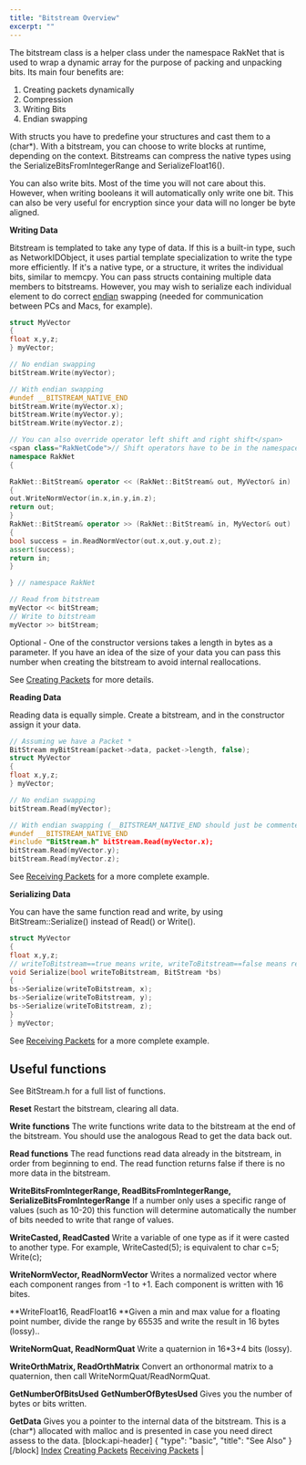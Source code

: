 ```yaml
---
title: "Bitstream Overview"
excerpt: ""
---
```

The bitstream class is a helper class under the namespace RakNet that is used to wrap a dynamic array for the purpose of packing and unpacking bits. Its main four benefits are:

1.  Creating packets dynamically
2.  Compression
3.  Writing Bits
4.  Endian swapping

With structs you have to predefine your structures and cast them to a (char*). With a bitstream, you can choose to write blocks at runtime, depending on the context. Bitstreams can compress the native types using the SerializeBitsFromIntegerRange and SerializeFloat16().

You can also write bits. Most of the time you will not care about this. However, when writing booleans it will automatically only write one bit. This can also be very useful for encryption since your data will no longer be byte aligned.

**Writing Data**

Bitstream is templated to take any type of data. If this is a built-in type, such as NetworkIDObject, it uses partial template specialization to write the type more efficiently. If it's a native type, or a structure, it writes the individual bits, similar to memcpy. You can pass structs containing multiple data members to bitstreams. However, you may wish to serialize each individual element to do correct [endian](http://en.wikipedia.org/wiki/Endianness) swapping (needed for communication between PCs and Macs, for example).

```c++
struct MyVector
{
float x,y,z;
} myVector;

// No endian swapping
bitStream.Write(myVector);

// With endian swapping
#undef __BITSTREAM_NATIVE_END
bitStream.Write(myVector.x);
bitStream.Write(myVector.y);
bitStream.Write(myVector.z);

// You can also override operator left shift and right shift</span>
<span class="RakNetCode">// Shift operators have to be in the namespace RakNet or they might use the default one in BitStream.h instead. Error occurs with std::string
namespace RakNet
{
```

```c++
RakNet::BitStream& operator << (RakNet::BitStream& out, MyVector& in)
{
out.WriteNormVector(in.x,in.y,in.z);
return out;
}
RakNet::BitStream& operator >> (RakNet::BitStream& in, MyVector& out)
{
bool success = in.ReadNormVector(out.x,out.y,out.z);
assert(success);
return in;
}
```

```c++
} // namespace RakNet

// Read from bitstream
myVector << bitStream;
// Write to bitstream
myVector >> bitStream;
```
Optional - One of the constructor versions takes a length in bytes as a parameter. If you have an idea of the size of your data you can pass this number when creating the bitstream to avoid internal reallocations.

See [Creating Packets](creatingpackets.html) for more details.

**Reading Data**

Reading data is equally simple. Create a bitstream, and in the constructor assign it your data.

```c++
// Assuming we have a Packet *
BitStream myBitStream(packet->data, packet->length, false);
struct MyVector
{
float x,y,z;
} myVector;

// No endian swapping
bitStream.Read(myVector);

// With endian swapping (__BITSTREAM_NATIVE_END should just be commented in RakNetDefines.h)
#undef __BITSTREAM_NATIVE_END
#include "BitStream.h" bitStream.Read(myVector.x);
bitStream.Read(myVector.y);
bitStream.Read(myVector.z);
```

See [Receiving Packets](receivingpackets.html) for a more complete example.

**Serializing Data**

You can have the same function read and write, by using BitStream::Serialize() instead of Read() or Write().

```c++
struct MyVector
{
float x,y,z;
// writeToBitstream==true means write, writeToBitstream==false means read
void Serialize(bool writeToBitstream, BitStream *bs)
{
bs->Serialize(writeToBitstream, x);
bs->Serialize(writeToBitstream, y);
bs->Serialize(writeToBitstream, z);
}
} myVector;
```

See [Receiving Packets](receivingpackets.html) for a more complete example.

## Useful functions

<span class="RakNetBlueHeader">See BitStream.h for a full list of functions.</span>

**Reset**
Restart the bitstream, clearing all data.

**Write functions**
The write functions write data to the bitstream at the end of the bitstream. You should use the analogous Read to get the data back out.

**Read functions**
The read functions read data already in the bitstream, in order from beginning to end. The read function returns false if there is no more data in the bitstream.

**WriteBitsFromIntegerRange, ReadBitsFromIntegerRange, SerializeBitsFromIntegerRange**
If a number only uses a specific range of values (such as 10-20) this function will determine automatically the number of bits needed to write that range of values.

**WriteCasted, ReadCasted**
Write a variable of one type as if it were casted to another type. For example, WriteCasted<char>(5); is equivalent to char c=5; Write(c);

**WriteNormVector, ReadNormVector**
Writes a normalized vector where each component ranges from -1 to +1\. Each component is written with 16 bites.

**WriteFloat16, ReadFloat16
**Given a min and max value for a floating point number, divide the range by 65535 and write the result in 16 bytes (lossy)..

**WriteNormQuat, ReadNormQuat**
Write a quaternion in 16*3+4 bits (lossy).

**WriteOrthMatrix, ReadOrthMatrix**
Convert an orthonormal matrix to a quaternion, then call WriteNormQuat/ReadNormQuat.

**GetNumberOfBitsUsed**
**GetNumberOfBytesUsed**
Gives you the number of bytes or bits written.

**GetData**
Gives you a pointer to the internal data of the bitstream. This is a (char*) allocated with malloc and is presented in case you need direct assess to the data.
[block:api-header]
{
  "type": "basic",
  "title": "See Also"
}
[/block]
[Index](index.html) [Creating Packets](creatingpackets.html) [Receiving Packets](receivingpackets.html) |